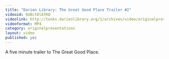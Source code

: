 ```yaml
---
title: "Darien Library: The Great Good Place Trailer #2"
videoid: 6UBctDlATKQ
videolink: http://tonks.darienlibrary.org/1/archives/video/originalpresentations/20101110_great_good_place_trailer_two.mp4
videoformat: MP4
category: originalpresentations
layout: video
published: yes
---
```


A five minute trailer to The Great Good Place.